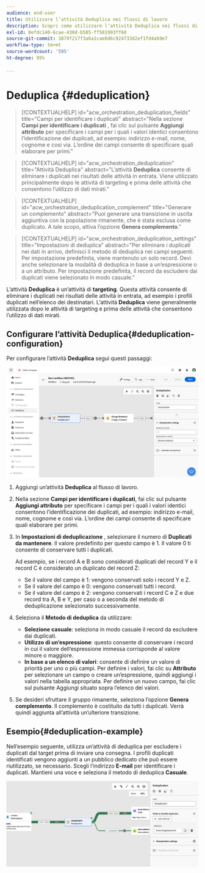 ```yaml
---
audience: end-user
title: Utilizzare l’attività Deduplica nei flussi di lavoro
description: Scopri come utilizzare l’attività Deduplica nei flussi di lavoro
exl-id: 8efdc140-6cae-430d-b585-ff581993ff60
source-git-commit: 3879f217f3a6a1cae0d6c924733d2ef1fd4ab9e7
workflow-type: tm+mt
source-wordcount: '595'
ht-degree: 95%

---
```


# Deduplica {#deduplication}

>[!CONTEXTUALHELP]
>id="acw_orchestration_deduplication_fields"
>title="Campi per identificare i duplicati"
>abstract="Nella sezione **Campi per identificare i duplicati** , fai clic sul pulsante **Aggiungi attributo** per specificare i campi per i quali i valori identici consentono l’identificazione dei duplicati, ad esempio: indirizzo e-mail, nome, cognome e così via. L’ordine dei campi consente di specificare quali elaborare per primi."

>[!CONTEXTUALHELP]
>id="acw_orchestration_deduplication"
>title="Attività Deduplica"
>abstract="L’attività **Deduplica** consente di eliminare i duplicati nei risultati delle attività in entrata. Viene utilizzato principalmente dopo le attività di targeting e prima delle attività che consentono l’utilizzo di dati mirati."

>[!CONTEXTUALHELP]
>id="acw_orchestration_deduplication_complement"
>title="Generare un complemento"
>abstract="Puoi generare una transizione in uscita aggiuntiva con la popolazione rimanente, che è stata esclusa come duplicato. A tale scopo, attiva l’opzione **Genera complemento**."

>[!CONTEXTUALHELP]
>id="acw_orchestration_deduplication_settings"
>title="Impostazioni di deduplica"
>abstract="Per eliminare i duplicati nei dati in arrivo, definisci il metodo di deduplica nei campi seguenti. Per impostazione predefinita, viene mantenuto un solo record. Devi anche selezionare la modalità di deduplica in base a un’espressione o a un attributo. Per impostazione predefinita, il record da escludere dai duplicati viene selezionato in modo casuale."

L’attività **Deduplica** è un’attività di **targeting**. Questa attività consente di eliminare i duplicati nei risultati delle attività in entrata, ad esempio i profili duplicati nell’elenco dei destinatari. L’attività **Deduplica** viene generalmente utilizzata dopo le attività di targeting e prima delle attività che consentono l’utilizzo di dati mirati.

## Configurare l’attività Deduplica{#deduplication-configuration}

Per configurare l’attività **Deduplica** segui questi passaggi:

![](../assets/workflow-deduplication.png)

1. Aggiungi un’attività **Deduplica** al flusso di lavoro.

1. Nella sezione **Campi per identificare i duplicati**, fai clic sul pulsante **Aggiungi attributo** per specificare i campi per i quali i valori identici consentono l’identificazione dei duplicati, ad esempio: indirizzo e-mail, nome, cognome e così via. L’ordine dei campi consente di specificare quali elaborare per primi.

1. In **Impostazioni di deduplicazione** , selezionare il numero di **Duplicati da mantenere**. Il valore predefinito per questo campo è 1. Il valore 0 ti consente di conservare tutti i duplicati.

   Ad esempio, se i record A e B sono considerati duplicati del record Y e il record C è considerato un duplicato del record Z:

   * Se il valore del campo è 1: vengono conservati solo i record Y e Z.
   * Se il valore del campo è 0: vengono conservati tutti i record.
   * Se il valore del campo è 2: vengono conservati i record C e Z e due record tra A, B e Y, per caso o a seconda del metodo di deduplicazione selezionato successivamente.

1. Seleziona il **Metodo di deduplica** da utilizzare:

   * **Selezione casuale**: seleziona in modo casuale il record da escludere dai duplicati.
   * **Utilizzo di un’espressione**: questo consente di conservare i record in cui il valore dell’espressione immessa corrisponde al valore minore o maggiore.
   * **In base a un elenco di valori**: consente di definire un valore di priorità per uno o più campi. Per definire i valori, fai clic su **Attributo** per selezionare un campo o creare un’espressione, quindi aggiungi i valori nella tabella appropriata. Per definire un nuovo campo, fai clic sul pulsante Aggiungi situato sopra l’elenco dei valori.

1. Se desideri sfruttare il gruppo rimanente, seleziona l’opzione **Genera complemento**. Il complemento è costituito da tutti i duplicati. Verrà quindi aggiunta all’attività un’ulteriore transizione.

## Esempio{#deduplication-example}

Nell’esempio seguente, utilizza un’attività di deduplica per escludere i duplicati dal target prima di inviare una consegna. I profili duplicati identificati vengono aggiunti a un pubblico dedicato che può essere riutilizzato, se necessario. Scegli l’indirizzo **E-mail** per identificare i duplicati. Mantieni una voce e seleziona il metodo di deduplica **Casuale**.

![](../assets/workflow-deduplication-example.png)
